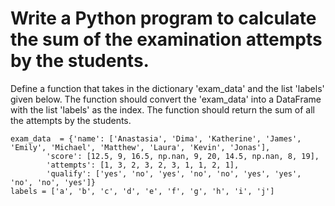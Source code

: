 # Write a Python program to calculate the sum of the examination attempts by the students. 

Define a function that takes in the dictionary 'exam_data' and the list 'labels' given below. The function should convert the 'exam_data' into a DataFrame with the list 'labels' as the index.
The function should return the sum of all the attempts by the students.

    exam_data  = {'name': ['Anastasia', 'Dima', 'Katherine', 'James', 'Emily', 'Michael', 'Matthew', 'Laura', 'Kevin', 'Jonas'],
            'score': [12.5, 9, 16.5, np.nan, 9, 20, 14.5, np.nan, 8, 19],
            'attempts': [1, 3, 2, 3, 2, 3, 1, 1, 2, 1],
            'qualify': ['yes', 'no', 'yes', 'no', 'no', 'yes', 'yes', 'no', 'no', 'yes']}
    labels = ['a', 'b', 'c', 'd', 'e', 'f', 'g', 'h', 'i', 'j'] 